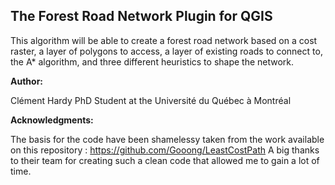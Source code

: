 ## The Forest Road Network Plugin for QGIS


This algorithm will be able to create a forest road network based on a cost raster, a layer of polygons to access, a layer of existing roads to connect to, the A* algorithm, and three different heuristics to shape the network.
 
**Author:**

Clément Hardy
PhD Student at the Université du Québec à Montréal

**Acknowledgments:**

The basis for the code have been shamelessy taken from the work available on this repository : https://github.com/Gooong/LeastCostPath
A big thanks to their team for creating such a clean code that allowed me to gain a lot of time.
